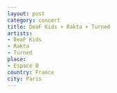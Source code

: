 ```yaml
---
layout: post
category: concert
title: DeaF Kids + Rakta + Turned
artists: 
- DeaF Kids
- Rakta
- Turned
place: 
- Espace B
country: France
city: Paris
---
```



